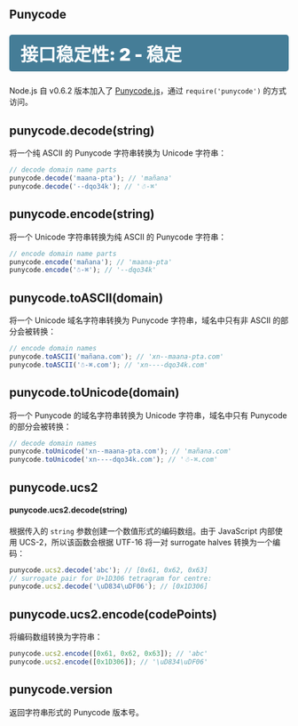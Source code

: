 ## Punycode

<div class="s s2"></div>

Node.js 自 v0.6.2 版本加入了 [Punycode.js](https://mths.be/punycode)，通过 `require('punycode')` 的方式访问。

## punycode.decode(string)

将一个纯 ASCII 的 Punycode 字符串转换为 Unicode 字符串：

```js
// decode domain name parts
punycode.decode('maana-pta'); // 'mañana'
punycode.decode('--dqo34k'); // '☃-⌘'
```

## punycode.encode(string)

将一个 Unicode 字符串转换为纯 ASCII 的 Punycode 字符串：

```js
// encode domain name parts
punycode.encode('mañana'); // 'maana-pta'
punycode.encode('☃-⌘'); // '--dqo34k'
```

## punycode.toASCII(domain)

将一个 Unicode 域名字符串转换为 Punycode 字符串，域名中只有非 ASCII 的部分会被转换：

```js
// encode domain names
punycode.toASCII('mañana.com'); // 'xn--maana-pta.com'
punycode.toASCII('☃-⌘.com'); // 'xn----dqo34k.com'
```

## punycode.toUnicode(domain)

将一个 Punycode 的域名字符串转换为 Unicode 字符串，域名中只有 Punycode 的部分会被转换：

```js
// decode domain names
punycode.toUnicode('xn--maana-pta.com'); // 'mañana.com'
punycode.toUnicode('xn----dqo34k.com'); // '☃-⌘.com'
```

## punycode.ucs2

#### punycode.ucs2.decode(string)

根据传入的 `string` 参数创建一个数值形式的编码数组。由于 JavaScript 内部使用 UCS-2，所以该函数会根据 UTF-16 将一对  surrogate halves 转换为一个编码：

```js
punycode.ucs2.decode('abc'); // [0x61, 0x62, 0x63]
// surrogate pair for U+1D306 tetragram for centre:
punycode.ucs2.decode('\uD834\uDF06'); // [0x1D306]
```

## punycode.ucs2.encode(codePoints)

将编码数组转换为字符串：

```js
punycode.ucs2.encode([0x61, 0x62, 0x63]); // 'abc'
punycode.ucs2.encode([0x1D306]); // '\uD834\uDF06'
```

## punycode.version

返回字符串形式的 Punycode 版本号。

<style>
.s {
    margin: 1.5rem 0;
    padding: 10px 20px;
    color: white;
    border-radius: 5px;
}
.s:before {
    display: block;
    font-size: 2rem;
    font-weight: 900;
}
.s0 {
    background-color: #C04848;
}
.s0:before {
    content: "接口稳定性: 0 - 已过时";
}
.s1 {
    background-color: #F07241;
}
.s1:before {
    content: "接口稳定性: 1 - 实验中";
}
.s2 {
    background-color: #457D97;
}
.s2:before {
    content: "接口稳定性: 2 - 稳定";
}
.s3 {
    background-color: #14C3A2;
}
.s3:before {
    content: "接口稳定性: 3 - 已锁定";
}
</style>